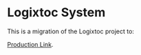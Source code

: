 # Logixtoc System

This is a migration of the Logixtoc project to:

[Production Link](https://logixtoc.africa/).
